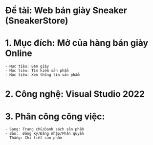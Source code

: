 # Đề tài: Web bán giày Sneaker (SneakerStore) 
# 1. Mục đích: Mở của hàng bán giày Online
    - Mục tiêu: Bán giày
    - Mục tiêu: Tìm kiếm sản phẩm
    - Mục tiêu: Xem thông tin sản phẩm
# 2. Công nghệ: Visual Studio 2022
# 3. Phân công công việc: 
    - Sang: Trang chủ/Danh sách sản phẩm
    - Bảo:  Đăng ký/Đăng nhập/Phân quyền
    - Thắng: Chi tiết sản phẩm
